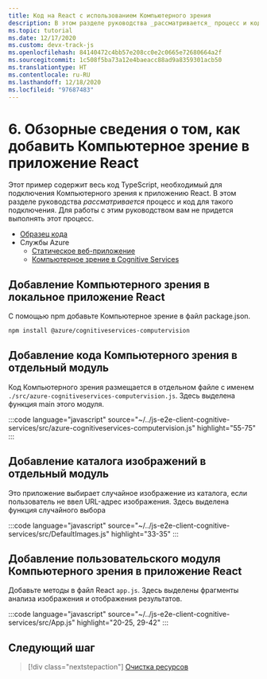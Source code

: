 ```yaml
---
title: Код на React с использованием Компьютерного зрения
description: В этом разделе руководства _рассматривается_ процесс и код для такого подключения. Для работы с этим руководством вам не придется выполнять этот процесс.
ms.topic: tutorial
ms.date: 12/17/2020
ms.custom: devx-track-js
ms.openlocfilehash: 84140472c4bb57e208cc0e2c0665e72680664a2f
ms.sourcegitcommit: 1c508f5ba73a12e4baeacc88ad9a8359301acb50
ms.translationtype: HT
ms.contentlocale: ru-RU
ms.lasthandoff: 12/18/2020
ms.locfileid: "97687483"
---
```

# <a name="6-review-how-to-add-computer-vision-to-the-react-app"></a>6. Обзорные сведения о том, как добавить Компьютерное зрение в приложение React

Этот пример содержит весь код TypeScript, необходимый для подключения Компьютерного зрения к приложению React. В этом разделе руководства _рассматривается_ процесс и код для такого подключения. Для работы с этим руководством вам не придется выполнять этот процесс. 

* [Образец кода](https://github.com/Azure-Samples/js-e2e-client-cognitive-services)
* Службы Azure
    * [Статическое веб-приложение](https://docs.microsoft.com/azure/static-web-apps)
    * [Компьютерное зрение в Cognitive Services](https://docs.microsoft.com/azure/cognitive-services/computer-vision/)

## <a name="add-computer-vision-to-local-react-app"></a>Добавление Компьютерного зрения в локальное приложение React

С помощью npm добавьте Компьютерное зрение в файл package.json. 

```bash
npm install @azure/cognitiveservices-computervision 
```

## <a name="add-computer-vision-code-as-separate-module"></a>Добавление кода Компьютерного зрения в отдельный модуль

Код Компьютерного зрения размещается в отдельном файле с именем `./src/azure-cognitiveservices-computervision.js`. Здесь выделена функция main этого модуля. 

:::code language="javascript" source="~/../js-e2e-client-cognitive-services/src/azure-cognitiveservices-computervision.js" highlight="55-75" :::

## <a name="add-catalog-of-images-as-separate-module"></a>Добавление каталога изображений в отдельный модуль

Это приложение выбирает случайное изображение из каталога, если пользователь не ввел URL-адрес изображения. Здесь выделена функция случайного выбора 

:::code language="javascript" source="~/../js-e2e-client-cognitive-services/src/DefaultImages.js" highlight="33-35" :::

## <a name="add-custom-computer-vision-module-to-react-app"></a>Добавление пользовательского модуля Компьютерного зрения в приложение React

Добавьте методы в файл React `app.js`. Здесь выделены фрагменты анализа изображения и отображения результатов.

:::code language="javascript" source="~/../js-e2e-client-cognitive-services/src/App.js" highlight="20-25, 29-42" :::

## <a name="next-step"></a>Следующий шаг

> [!div class="nextstepaction"]
> [Очистка ресурсов](clean-up-resources.md) 
